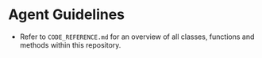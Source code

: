 # Agent Guidelines

- Refer to `CODE_REFERENCE.md` for an overview of all classes, functions and methods within this repository.

